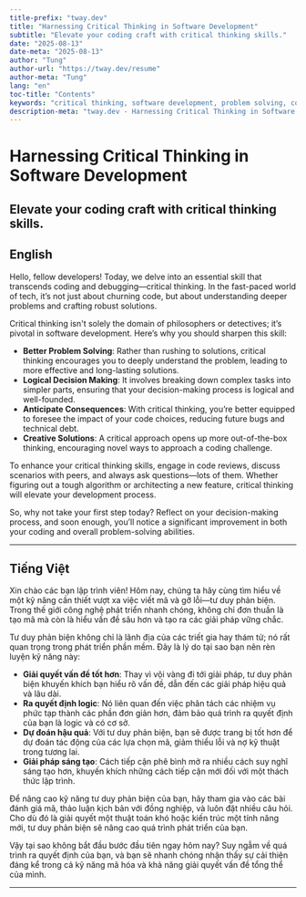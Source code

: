 ```yaml
---
title-prefix: "tway.dev"
title: "Harnessing Critical Thinking in Software Development"
subtitle: "Elevate your coding craft with critical thinking skills."
date: "2025-08-13"
date-meta: "2025-08-13"
author: "Tung"
author-url: "https://tway.dev/resume"
author-meta: "Tung"
lang: "en"
toc-title: "Contents"
keywords: "critical thinking, software development, problem solving, coding skills, tech tips"
description-meta: "tway.dev - Harnessing Critical Thinking in Software Development - Elevate your coding craft with critical thinking skills."
---
```


# Harnessing Critical Thinking in Software Development
## Elevate your coding craft with critical thinking skills.

## English
Hello, fellow developers! Today, we delve into an essential skill that transcends coding and debugging—critical thinking. In the fast-paced world of tech, it’s not just about churning code, but about understanding deeper problems and crafting robust solutions.

Critical thinking isn't solely the domain of philosophers or detectives; it’s pivotal in software development. Here’s why you should sharpen this skill:

- **Better Problem Solving**: Rather than rushing to solutions, critical thinking encourages you to deeply understand the problem, leading to more effective and long-lasting solutions.
- **Logical Decision Making**: It involves breaking down complex tasks into simpler parts, ensuring that your decision-making process is logical and well-founded.
- **Anticipate Consequences**: With critical thinking, you’re better equipped to foresee the impact of your code choices, reducing future bugs and technical debt.
- **Creative Solutions**: A critical approach opens up more out-of-the-box thinking, encouraging novel ways to approach a coding challenge.

To enhance your critical thinking skills, engage in code reviews, discuss scenarios with peers, and always ask questions—lots of them. Whether figuring out a tough algorithm or architecting a new feature, critical thinking will elevate your development process.

So, why not take your first step today? Reflect on your decision-making process, and soon enough, you’ll notice a significant improvement in both your coding and overall problem-solving abilities.

---

## Tiếng Việt
Xin chào các bạn lập trình viên! Hôm nay, chúng ta hãy cùng tìm hiểu về một kỹ năng cần thiết vượt xa việc viết mã và gỡ lỗi—tư duy phản biện. Trong thế giới công nghệ phát triển nhanh chóng, không chỉ đơn thuần là tạo mã mà còn là hiểu vấn đề sâu hơn và tạo ra các giải pháp vững chắc.

Tư duy phản biện không chỉ là lãnh địa của các triết gia hay thám tử; nó rất quan trọng trong phát triển phần mềm. Đây là lý do tại sao bạn nên rèn luyện kỹ năng này:

- **Giải quyết vấn đề tốt hơn**: Thay vì vội vàng đi tới giải pháp, tư duy phản biện khuyến khích bạn hiểu rõ vấn đề, dẫn đến các giải pháp hiệu quả và lâu dài.
- **Ra quyết định logic**: Nó liên quan đến việc phân tách các nhiệm vụ phức tạp thành các phần đơn giản hơn, đảm bảo quá trình ra quyết định của bạn là logic và có cơ sở.
- **Dự đoán hậu quả**: Với tư duy phản biện, bạn sẽ được trang bị tốt hơn để dự đoán tác động của các lựa chọn mã, giảm thiểu lỗi và nợ kỹ thuật trong tương lai.
- **Giải pháp sáng tạo**: Cách tiếp cận phê bình mở ra nhiều cách suy nghĩ sáng tạo hơn, khuyến khích những cách tiếp cận mới đối với một thách thức lập trình.

Để nâng cao kỹ năng tư duy phản biện của bạn, hãy tham gia vào các bài đánh giá mã, thảo luận kịch bản với đồng nghiệp, và luôn đặt nhiều câu hỏi. Cho dù đó là giải quyết một thuật toán khó hoặc kiến trúc một tính năng mới, tư duy phản biện sẽ nâng cao quá trình phát triển của bạn.

Vậy tại sao không bắt đầu bước đầu tiên ngay hôm nay? Suy ngẫm về quá trình ra quyết định của bạn, và bạn sẽ nhanh chóng nhận thấy sự cải thiện đáng kể trong cả kỹ năng mã hóa và khả năng giải quyết vấn đề tổng thể của mình.

---